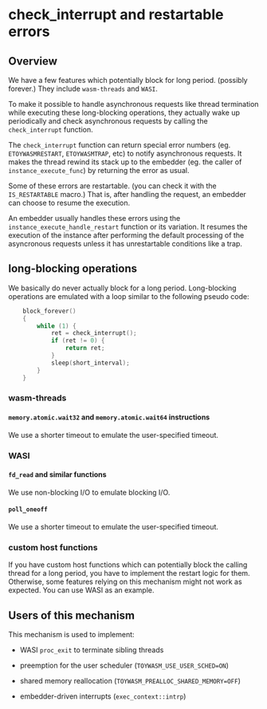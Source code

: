 # check_interrupt and restartable errors

## Overview

We have a few features which potentially block for long period.
(possibly forever.)
They include `wasm-threads` and `WASI`.

To make it possible to handle asynchronous requests like thread termination
while executing these long-blocking operations, they actually wake up
periodically and check asynchronous requests by calling the `check_interrupt`
function.

The `check_interrupt` function can return special error numbers
(eg. `ETOYWASMRESTART`, `ETOYWASMTRAP`, etc) to notify asynchronous requests.
It makes the thread rewind its stack up to the embedder (eg. the caller of
`instance_execute_func`) by returning the error as usual.

Some of these errors are restartable. (you can check it with the
`IS_RESTARTABLE` macro.) That is, after handling the request, an embedder
can choose to resume the execution.

An embedder usually handles these errors using the
`instance_execute_handle_restart` function or its variation.
It resumes the execution of the instance after performing the default
processing of the asyncronous requests unless it has unrestartable
conditions like a trap.

## long-blocking operations

We basically do never actually block for a long period.
Long-blocking operations are emulated with a loop similar
to the following pseudo code:

```c
    block_forever()
    {
        while (1) {
            ret = check_interrupt();
            if (ret != 0) {
                return ret;
            }
            sleep(short_interval);
        }
    }
```

### wasm-threads

#### `memory.atomic.wait32` and `memory.atomic.wait64` instructions

We use a shorter timeout to emulate the user-specified timeout.

### WASI

#### `fd_read` and similar functions

We use non-blocking I/O to emulate blocking I/O.

#### `poll_oneoff`

We use a shorter timeout to emulate the user-specified timeout.

### custom host functions

If you have custom host functions which can potentially block
the calling thread for a long period, you have to implement
the restart logic for them. Otherwise, some features relying on
this mechanism might not work as expected. You can use WASI as
an example.

## Users of this mechanism

This mechanism is used to implement:

* WASI `proc_exit` to terminate sibling threads

* preemption for the user scheduler (`TOYWASM_USE_USER_SCHED=ON`)

* shared memory reallocation (`TOYWASM_PREALLOC_SHARED_MEMORY=OFF`)

* embedder-driven interrupts (`exec_context::intrp`)
